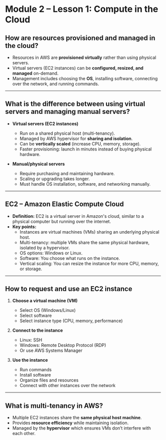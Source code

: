 # Module 2 – Lesson 1: Compute in the Cloud

## How are resources provisioned and managed in the cloud?
- Resources in AWS are **provisioned virtually** rather than using physical servers.  
- Virtual servers (EC2 instances) can be **configured, resized, and managed** on-demand.  
- Management includes choosing the **OS**, installing software, connecting over the network, and running commands.

---

## What is the difference between using virtual servers and managing manual servers?
- **Virtual servers (EC2 instances)**  
  - Run on a shared physical host (multi-tenancy).  
  - Managed by AWS hypervisor for **sharing and isolation**.  
  - Can be **vertically scaled** (increase CPU, memory, storage).  
  - Faster provisioning: launch in minutes instead of buying physical hardware.  

- **Manual/physical servers**  
  - Require purchasing and maintaining hardware.  
  - Scaling or upgrading takes longer.  
  - Must handle OS installation, software, and networking manually.

---

## EC2 – Amazon Elastic Compute Cloud
- **Definition:** EC2 is a virtual server in Amazon's cloud, similar to a physical computer but running over the internet.  
- **Key points:**  
  - Instances are virtual machines (VMs) sharing an underlying physical host.  
  - Multi-tenancy: multiple VMs share the same physical hardware, isolated by a hypervisor.  
  - OS options: Windows or Linux.  
  - Software: You choose what runs on the instance.  
  - Vertical scaling: You can resize the instance for more CPU, memory, or storage.

---

## How to request and use an EC2 instance
1. **Choose a virtual machine (VM)**  
   - Select OS (Windows/Linux)  
   - Select software  
   - Select instance type (CPU, memory, performance)  

2. **Connect to the instance**  
   - Linux: SSH  
   - Windows: Remote Desktop Protocol (RDP)  
   - Or use AWS Systems Manager  

3. **Use the instance**  
   - Run commands  
   - Install software  
   - Organize files and resources  
   - Connect with other instances over the network  

---

## What is multi-tenancy in AWS?
- Multiple EC2 instances share the **same physical host machine**.  
- Provides **resource efficiency** while maintaining isolation.  
- Managed by the **hypervisor** which ensures VMs don’t interfere with each other.  
